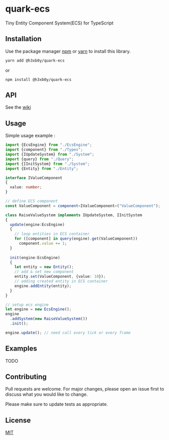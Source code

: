 # quark-ecs
Tiny Entity Component System(ECS) for TypeScript

## Installation

Use the package manager [npm](https://www.npmjs.com/) or [yarn](https://www.npmjs.com/package/yarn) to install this library.

```bash
yarn add @h3xb0y/quark-ecs
```
or
```
npm install @h3xb0y/quark-ecs
```

## API

See the [wiki](https://github.com/h3xb0y/quark-ecs/wiki/API)

## Usage
Simple usage example :
```typescript
import {EcsEngine} from "./EcsEngine"; 
import {component} from "./Types"; 
import {IUpdateSystem} from "./System"; 
import {query} from "./Query"; 
import {IInitSystem} from "./System"; 
import {Entity} from "./Entity";

interface IValueComponent
{
  value: number;
}

// define ECS component
const ValueComponent = component<IValueComponent>("ValueComponent");

class RaiseValueSystem implements IUpdateSystem, IInitSystem
{
  update(engine:EcsEngine)
  {
    // loop entities in ECS container
    for ([component] in query(engine).get(ValueComponent))
      component.value += 1;
  }
    
  init(engine:EcsEngine)
  {
    let entity = new Entity();
    // add & set new component
    entity.set(ValueComponent, {value: 10});
    // adding created entity in ECS container
    engine.addEntity(entity);
  }
}

// setup ecs engine
let engine = new EcsEngine();
engine
  .addSystem(new RaiseValueSystem())
  .init();

engine.update(); // need call every tick or every frame

```

## Examples

TODO

## Contributing
Pull requests are welcome. For major changes, please open an issue first to discuss what you would like to change.

Please make sure to update tests as appropriate.

## License
[MIT](https://choosealicense.com/licenses/mit/)

